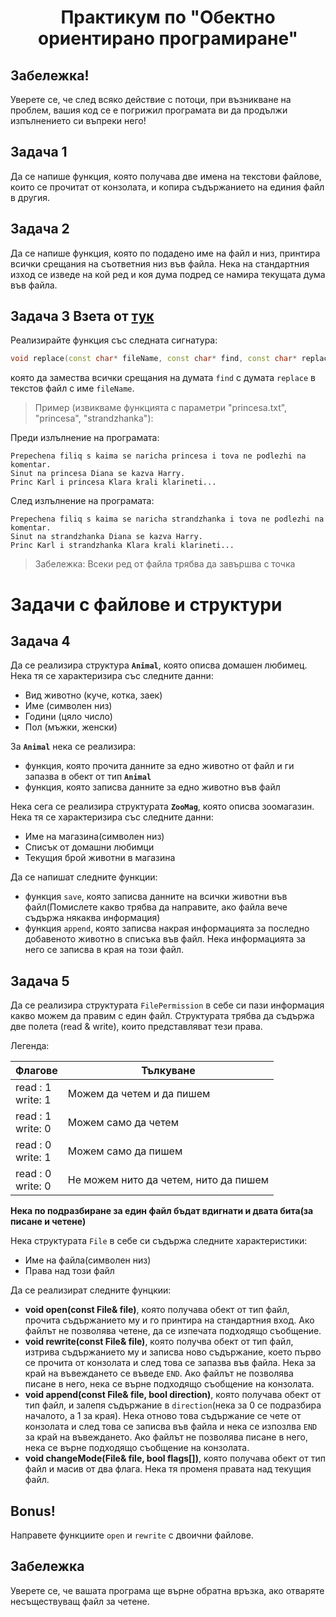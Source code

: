 # <center>Практикум по "Обектно ориентирано програмиране"</center>

## Забележка!

Уверете се, че след всяко действие с потоци, при възникване на проблем, вашия код се е погрижил програмата ви да продължи изпълнението си въпреки него!

## Задача 1

Да се напише функция, която получава две имена на текстови файлове, които се прочитат от конзолата, и копира съдържанието на единия файл в другия.

## Задача 2

Да се напише функция, която по подадено име на файл и низ, принтира всички срещания на съответния низ във файла. Нека на стандартния изход се изведе на кой ред и коя дума подред се намира текущата дума във файла.

## Задача 3 Взета от [тук](https://github.com/FMI-SU-OOP-22-23/OOP-Practicum-Informatics-Group-6/tree/main/Week02-TextFiles/lab)

Реализирайте функция със следната сигнатура:

```c++
void replace(const char* fileName, const char* find, const char* replace);
```

която да замества всички срещания на думата `find` с думата `replace` в текстов файл с име `fileName`.

> Пример (извикваме функцията с параметри "princesa.txt", "princesa", "strandzhanka"):

Преди излълнение на програмата:

```
Prepechena filiq s kaima se naricha princesa i tova ne podlezhi na komentar.
Sinut na princesa Diana se kazva Harry.
Princ Karl i princesa Klara krali klarineti...
```

След излълнение на програмата:

```
Prepechena filiq s kaima se naricha strandzhanka i tova ne podlezhi na komentar.
Sinut na strandzhanka Diana se kazva Harry.
Princ Karl i strandzhanka Klara krali klarineti...
```

> Забележка: Всеки ред от файла трябва да завършва с точка

# Задачи с файлове и структури

## Задача 4

Да се реализира структура **`Animal`**, която описва домашен любимец. Нека тя се характеризира със следните данни:

- Вид животно (куче, котка, заек)
- Име (символен низ)
- Години (цяло число)
- Пол (мъжки, женски)

За **`Animal`** нека се реализира:

- функция, която прочита данните за едно животно от файл и ги запазва в обект от тип **`Animal`**
- функция, която записва данните за едно животно във файл

Нека сега се реализира структурата **`ZooMag`**, която описва зоомагазин. Нека тя се характеризира със следните данни:

- Име на магазина(символен низ)
- Списък от домашни любимци
- Текущия брой животни в магазина

Да се напишат следните функции:

- функция `save`, която записва данните на всички животни във файл(Помислете какво трябва да направите, ако файла вече съдържа някаква информация)
- функция `append`, която записва накрая информацията за последно добавеното животно в списъка във файл. Нека информацията за него се записва в края на този файл.

## Задача 5

Да се реализира структурата `FilePermission` в себе си пази информация какво можем да правим с един файл. Структурата трябва да съдържа две полета (read & write), които представляват тези права.

Легенда:

| Флагове                 | Тълкуване                             |
| ----------------------- | ------------------------------------- |
| read : 1 <br/> write: 1 | Можем да четем и да пишем             |
| read : 1 <br/> write: 0 | Можем само да четем                   |
| read : 0 <br/> write: 1 | Можем само да пишем                   |
| read : 0 <br/> write: 0 | Не можем нито да четем, нито да пишем |

**Нека по подразбиране за един файл бъдат вдигнати и двата бита(за писане и четене)**

Нека структурата `File` в себе си съдържа следните характеристики:

- Име на файла(символен низ)
- Права над този файл

Да се реализират следните фунцкии:

- **void open(const File& file)**, която получава обект от тип файл, прочита съдържанието му и го принтира на стандартния вход. Ако файлът не позволява четене, да се изпечата подходящо съобщение.
- **void rewrite(const File& file)**, която получва обект от тип файл, изтрива съдържанието му и записва ново съдържание, което първо се прочита от конзолата и след това се запазва във файла. Нека за край на въвеждането се въведе `END`. Ако файлът не позволява писане в него, нека се върне подходящо съобщение на конзолата.
- **void append(const File& file, bool direction)**, която получава обект от тип файл, и залепя съдържание в `direction`(нека за 0 се подразбира началото, а 1 за края). Нека отново това съдържание се чете от конзолата и след това се записва във файла и нека се изпозлва `END` за край на въвеждането. Ако файлът не позволява писане в него, нека се върне подходящо съобщение на конзолата.
- **void changeMode(File& file, bool flags[])**, която получава обект от тип файл и масив от два флага. Нека тя променя правата над текущия файл.

## Bonus!

Направете функциите `open` и `rewrite` с двоични файлове.

## Забележка

Уверете се, че вашата програма ще върне обратна връзка, ако отваряте несъществуващ файл за четене.
